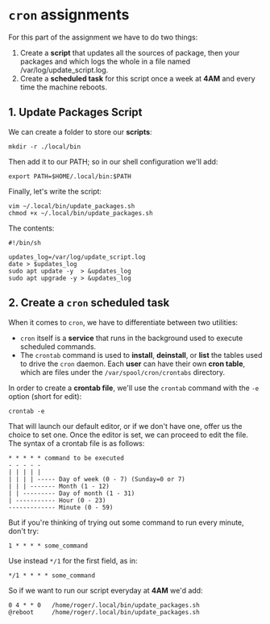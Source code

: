 # `cron` assignments
For this part of the assignment we have to do two things:

1. Create a **script** that updates all the sources of package, then your packages and which logs the whole in a file named /var/log/update_script.log. 
2. Create a **scheduled task** for this script once a week at **4AM** and every time the machine reboots.

## 1. Update Packages Script
We can create a folder to store our **scripts**:
```
mkdir -r ./local/bin
```

Then add it to our PATH; so in our shell configuration we'll add:
```
export PATH=$HOME/.local/bin:$PATH
```

Finally, let's write the script:
```
vim ~/.local/bin/update_packages.sh
chmod +x ~/.local/bin/update_packages.sh 
```

The contents:
```
#!/bin/sh

updates_log=/var/log/update_script.log
date > $updates_log
sudo apt update -y	> &updates_log
sudo apt upgrade -y	> &updates_log
```

## 2. Create a `cron` scheduled task
When it comes to `cron`, we have to differentiate between two utilities:

* `cron` itself is a **service** that runs in the background used to execute scheduled commands.
* The `crontab` command is used to **install**, **deinstall**, or **list** the tables used to drive the `cron` daemon. Each **user** can have their own **cron table**, which are files under the `/var/spool/cron/crontabs` directory.

In order to create a **crontab file**, we'll use the `crontab` command with the `-e` option (short for edit):
```
crontab -e
```

That will launch our default editor, or if we don't have one, offer us the choice to set one. Once the editor is set, we can proceed to edit the file. The syntax of a crontab file is as follows:
```
* * * * * command to be executed
- - - - -
| | | | |
| | | | ----- Day of week (0 - 7) (Sunday=0 or 7)
| | | ------- Month (1 - 12)
| | --------- Day of month (1 - 31)
| ----------- Hour (0 - 23)
------------- Minute (0 - 59)
```

But if you're thinking of trying out some command to run every minute, don't try:
```
1 * * * * some_command
```

Use instead `*/1` for the first field, as in:
```
*/1 * * * * some_command
```

So if we want to run our script everyday at **4AM** we'd add:
```
0 4 * * 0	/home/roger/.local/bin/update_packages.sh
@reboot		/home/roger/.local/bin/update_packages.sh
```
